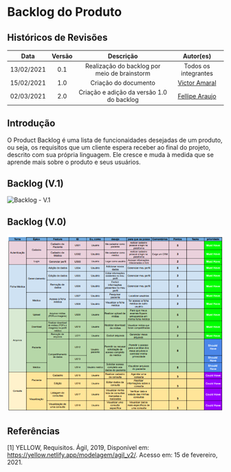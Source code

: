 # Backlog do Produto


## Históricos de Revisões

|    Data    | Versão |                  Descrição                   |                     Autor(es)                       |
| :--------: | :----: | :------------------------------------------: | :------------------------------------------------:  |
| 13/02/2021 |  0.1   | Realização do backlog por meio de brainstorm |               Todos os integrantes                  |
| 15/02/2021 |  1.0   |             Criação do documento             | [Victor Amaral](https://github.com/VictorAmaralC)   |
| 02/03/2021 |  2.0   |  Criação e adição da versão 1.0 do backlog   | [Fellipe Araujo](https://github.com/fellipe-araujo) |

## Introdução

O Product Backlog é uma lista de funcionaidades desejadas de um produto, ou seja, os requisitos que um cliente espera receber ao final do projeto, descrito com sua própria linguagem. Ele cresce e muda à medida que se aprende mais sobre o produto e seus usuários.


## Backlog (V.1)

![Backlog - V.1](./../../assets/images/03-modelagem/backlog/backlog-v1.png)

## Backlog (V.0)

![Backlog - V.0](./../../assets/images/03-modelagem/backlog/backlog-v0.png)

## Referências
[1] YELLOW, Requisitos. Ágil, 2019, Disponível em: <https://yellow.netlify.app/modelagem/agil_v2/>. Acesso em: 15 de fevereiro, 2021.